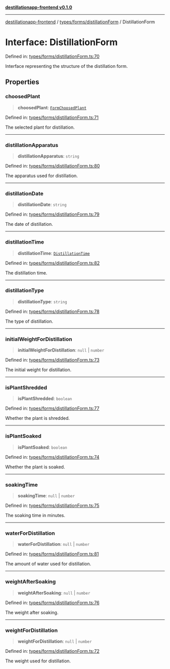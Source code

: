 [**destillationapp-frontend v0.1.0**](../../../../README.md)

***

[destillationapp-frontend](../../../../modules.md) / [types/forms/distillationForm](../README.md) / DistillationForm

# Interface: DistillationForm

Defined in: [types/forms/distillationForm.ts:70](https://github.com/DestillApp/main/blob/ec2df52a50a22efb35f12a0243274f6d03fbca52/frontend/src/types/forms/distillationForm.ts#L70)

Interface representing the structure of the distillation form.

## Properties

### choosedPlant

> **choosedPlant**: [`FormChoosedPlant`](FormChoosedPlant.md)

Defined in: [types/forms/distillationForm.ts:71](https://github.com/DestillApp/main/blob/ec2df52a50a22efb35f12a0243274f6d03fbca52/frontend/src/types/forms/distillationForm.ts#L71)

The selected plant for distillation.

***

### distillationApparatus

> **distillationApparatus**: `string`

Defined in: [types/forms/distillationForm.ts:80](https://github.com/DestillApp/main/blob/ec2df52a50a22efb35f12a0243274f6d03fbca52/frontend/src/types/forms/distillationForm.ts#L80)

The apparatus used for distillation.

***

### distillationDate

> **distillationDate**: `string`

Defined in: [types/forms/distillationForm.ts:79](https://github.com/DestillApp/main/blob/ec2df52a50a22efb35f12a0243274f6d03fbca52/frontend/src/types/forms/distillationForm.ts#L79)

The date of distillation.

***

### distillationTime

> **distillationTime**: [`DistillationTime`](DistillationTime.md)

Defined in: [types/forms/distillationForm.ts:82](https://github.com/DestillApp/main/blob/ec2df52a50a22efb35f12a0243274f6d03fbca52/frontend/src/types/forms/distillationForm.ts#L82)

The distillation time.

***

### distillationType

> **distillationType**: `string`

Defined in: [types/forms/distillationForm.ts:78](https://github.com/DestillApp/main/blob/ec2df52a50a22efb35f12a0243274f6d03fbca52/frontend/src/types/forms/distillationForm.ts#L78)

The type of distillation.

***

### initialWeightForDistillation

> **initialWeightForDistillation**: `null` \| `number`

Defined in: [types/forms/distillationForm.ts:73](https://github.com/DestillApp/main/blob/ec2df52a50a22efb35f12a0243274f6d03fbca52/frontend/src/types/forms/distillationForm.ts#L73)

The initial weight for distillation.

***

### isPlantShredded

> **isPlantShredded**: `boolean`

Defined in: [types/forms/distillationForm.ts:77](https://github.com/DestillApp/main/blob/ec2df52a50a22efb35f12a0243274f6d03fbca52/frontend/src/types/forms/distillationForm.ts#L77)

Whether the plant is shredded.

***

### isPlantSoaked

> **isPlantSoaked**: `boolean`

Defined in: [types/forms/distillationForm.ts:74](https://github.com/DestillApp/main/blob/ec2df52a50a22efb35f12a0243274f6d03fbca52/frontend/src/types/forms/distillationForm.ts#L74)

Whether the plant is soaked.

***

### soakingTime

> **soakingTime**: `null` \| `number`

Defined in: [types/forms/distillationForm.ts:75](https://github.com/DestillApp/main/blob/ec2df52a50a22efb35f12a0243274f6d03fbca52/frontend/src/types/forms/distillationForm.ts#L75)

The soaking time in minutes.

***

### waterForDistillation

> **waterForDistillation**: `null` \| `number`

Defined in: [types/forms/distillationForm.ts:81](https://github.com/DestillApp/main/blob/ec2df52a50a22efb35f12a0243274f6d03fbca52/frontend/src/types/forms/distillationForm.ts#L81)

The amount of water used for distillation.

***

### weightAfterSoaking

> **weightAfterSoaking**: `null` \| `number`

Defined in: [types/forms/distillationForm.ts:76](https://github.com/DestillApp/main/blob/ec2df52a50a22efb35f12a0243274f6d03fbca52/frontend/src/types/forms/distillationForm.ts#L76)

The weight after soaking.

***

### weightForDistillation

> **weightForDistillation**: `null` \| `number`

Defined in: [types/forms/distillationForm.ts:72](https://github.com/DestillApp/main/blob/ec2df52a50a22efb35f12a0243274f6d03fbca52/frontend/src/types/forms/distillationForm.ts#L72)

The weight used for distillation.
